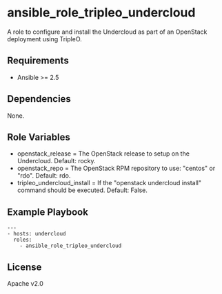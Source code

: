 # ansible_role_tripleo_undercloud

A role to configure and install the Undercloud as part of an OpenStack deployment using TripleO.

## Requirements

* Ansible >= 2.5

## Dependencies

None.

## Role Variables

* openstack_release = The OpenStack release to setup on the Undercloud. Default: rocky.
* openstack_repo = The OpenStack RPM repository to use: "centos" or "rdo". Default: rdo.
* tripleo_undercloud_install = If the "openstack undercloud install" command should be executed. Default: False.

## Example Playbook

```
---
- hosts: undercloud
  roles:
    - ansible_role_tripleo_undercloud
```

## License

Apache v2.0
